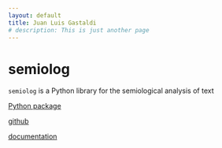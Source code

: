 ```yaml
---
layout: default
title: Juan Luis Gastaldi
# description: This is just another page
---
```


# semiolog

`semiolog` is a Python library for the semiological analysis of text

[Python package](https://pypi.org/project/semiolog/)

[github](https://github.com/Gianni-G/semiolog)

[documentation](https://semiolog.readthedocs.io/en/latest/)


